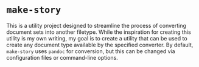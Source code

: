 # `make-story`

This is a utility project designed to streamline the process of converting document sets into another filetype. While the inspiration for creating this utility is my own writing, my goal is to create a utility that can be used to create any document type available by the specified converter. By default, `make-story` uses `pandoc` for conversion, but this can be changed via configuration files or command-line options.
